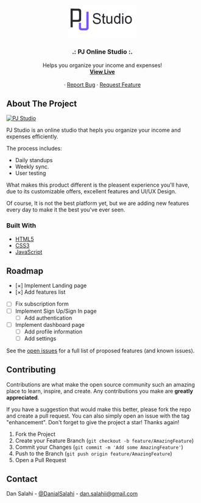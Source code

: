 <div id="top"></div>

<!-- PROJECT LOGO -->
<br />
<div align="center">
    <img src="./assets/pj logo.png" alt="Logo" width="180">

  <h3 align="center">.: PJ Online Studio :.</h3>

  <p align="center">
    Helps you organize your income and expenses!
     <br />
    <a href="https://dansalahi.github.io/PJ-Online-Studio/" target="_blank"><strong>View Live</strong></a>
       <br />
       <br />
    ·
    <a href="https://github.com/dansalahi/PJ-Online-Studio/issues">Report Bug</a>
    ·
    <a href="https://github.com/dansalahi/PJ-Online-Studio/issues">Request Feature</a>
  </p>
</div>

<!-- ABOUT THE PROJECT -->

## About The Project

[![PJ Studio][product-screenshot]](https://example.com)

PJ Studio is an online studio that hepls you organize your income and expenses efficiently.

The process includes:

- Daily standups
- Weekly sync.
- User testing

What makes this product different is the pleasent experience you'll have, due to its customizable offers, excellent features and UI/UX Design.

Of course, It is not the best platform yet, but we are adding new features every day to make it the best you've ever seen.

### Built With

- [HTML5](https://html.spec.whatwg.org/multipage/)
- [CSS3](https://www.w3.org/Style/CSS/Overview.en.html)
- [JavaScript](https://www.javascript.com/)

<!-- ROADMAP -->

## Roadmap

- [&#xD7;] Implement Landing page
- [&#xD7;] Add features list
- [ ] Fix subscription form
- [ ] Implement Sign Up/Sign In page
  - [ ] Add authentication
- [ ] Implement dashboard page
  - [ ] Add profile information
  - [ ] Add settings

See the [open issues](https://github.com/dansalahi/PJ-Online-Studio/issues) for a full list of proposed features (and known issues).

<!-- CONTRIBUTING -->

## Contributing

Contributions are what make the open source community such an amazing place to learn, inspire, and create. Any contributions you make are **greatly appreciated**.

If you have a suggestion that would make this better, please fork the repo and create a pull request. You can also simply open an issue with the tag "enhancement".
Don't forget to give the project a star! Thanks again!

1. Fork the Project
2. Create your Feature Branch (`git checkout -b feature/AmazingFeature`)
3. Commit your Changes (`git commit -m 'Add some AmazingFeature'`)
4. Push to the Branch (`git push origin feature/AmazingFeature`)
5. Open a Pull Request

<!-- CONTACT -->

## Contact

Dan Salahi - [@DanialSalahi](https://twitter.com/DanialSalahi) - dan.salahii@gmail.com

<!-- MARKDOWN LINKS & IMAGES -->

[contributors-shield]: https://img.shields.io/github/contributors/othneildrew/Best-README-Template.svg?style=for-the-badge
[contributors-url]: https://github.com/othneildrew/Best-README-Template/graphs/contributors
[forks-shield]: https://img.shields.io/github/forks/othneildrew/Best-README-Template.svg?style=for-the-badge
[forks-url]: https://github.com/othneildrew/Best-README-Template/network/members
[stars-shield]: https://img.shields.io/github/stars/othneildrew/Best-README-Template.svg?style=for-the-badge
[stars-url]: https://github.com/othneildrew/Best-README-Template/stargazers
[issues-shield]: https://img.shields.io/github/issues/othneildrew/Best-README-Template.svg?style=for-the-badge
[issues-url]: https://github.com/othneildrew/Best-README-Template/issues
[license-shield]: https://img.shields.io/github/license/othneildrew/Best-README-Template.svg?style=for-the-badge
[license-url]: https://github.com/othneildrew/Best-README-Template/blob/master/LICENSE.txt
[linkedin-shield]: https://img.shields.io/badge/-LinkedIn-black.svg?style=for-the-badge&logo=linkedin&colorB=555
[linkedin-url]: https://linkedin.com/in/othneildrew
[product-screenshot]: https://i.ibb.co/VY7Qc9n/view.png
